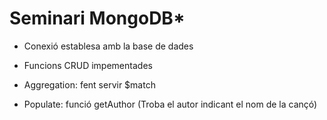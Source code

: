 # Seminari MongoDB*

- Conexió establesa amb la base de dades

- Funcions CRUD impementades

- Aggregation: fent servir $match

- Populate: funció getAuthor (Troba el autor indicant el nom de la cançó)
